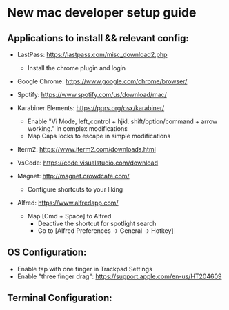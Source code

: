 # New mac developer setup guide

## Applications to install && relevant config:

- LastPass: https://lastpass.com/misc_download2.php
  - Install the chrome plugin and login
  
- Google Chrome: https://www.google.com/chrome/browser/

- Spotify: https://www.spotify.com/us/download/mac/

- Karabiner Elements: https://pqrs.org/osx/karabiner/
  - Enable "Vi Mode, left_control + hjkl. shift/option/command + arrow working." in complex modifications
  - Map Caps locks to escape in simple modifications

- Iterm2: https://www.iterm2.com/downloads.html

- VsCode: https://code.visualstudio.com/download

- Magnet: http://magnet.crowdcafe.com/
  - Configure shortcuts to your liking
  
- Alfred: https://www.alfredapp.com/
  - Map [Cmd + Space] to Alfred
    - Deactive the shortcut for spotlight search
    - Go to [Alfred Preferences -> General -> Hotkey]

## OS Configuration:

- Enable tap with one finger in Trackpad Settings
- Enable "three finger drag": https://support.apple.com/en-us/HT204609

## Terminal Configuration:
